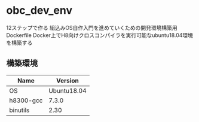 obc_dev_env
===============

12ステップで作る 組込みOS自作入門を進めていくための開発環境構築用Dockerfile
Docker上でH8向けクロスコンパイラを実行可能なubuntu18.04環境を構築する

## 構築環境
| Name | Version |
|---|---|
| OS | Ubuntu18.04 |
| h8300-gcc | 7.3.0 |
| binutils | 2.30 |

